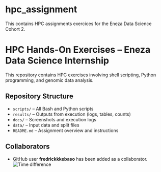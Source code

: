 # hpc_assignment
This contains HPC assignments exercices for the Eneza Data Science Cohort 2.

# HPC Hands-On Exercises – Eneza Data Science Internship

This repository contains HPC exercises involving shell scripting, Python programming, and genomic data analysis.

##  Repository Structure

- `scripts/` – All Bash and Python scripts
- `results/` – Outputs from execution (logs, tables, counts)
- `docs/` – Screenshots and execution logs
- `data/` – Input data and split files
- `README.md` – Assignment overview and instructions

## Collaborators

- GitHub user **fredrickkkebaso** has been added as a collaborator.
![Time difference](https://github.com/user-attachments/assets/5ec118a6-870f-4895-96ae-fba21438221c)
